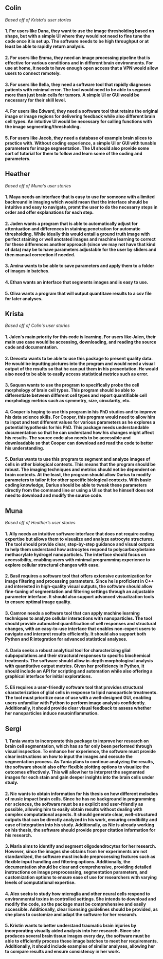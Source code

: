 ## Colin
_Based off of Krista's user stories_
#### 1. For users like Dana, they want to use the image thresholding based on shape, but with a simple UI where they would not need to fine tune the code once it is set up. The software needs to be high throughput or at least be able to rapidly return analysis.

#### 2. For users like Emma, they need an image processing pipeline that is effective for various conditions and in different brain environments. For use at home, it needs to have enough open access that a VPN would allow users to connect remotely.

#### 3. For users like Bella, they need a software tool that rapidly diagnoses patients with minimal error. The tool would need to be able to segment more than just brain cells for tumors. A simple UI or GUI would be necessary for their skill level.

#### 4. For users like Edward, they need a software tool that retains the original image or image regions for delivering feedback while also different brain cell types. An intuitive UI would be necessary for calling functions with the image segmenting/thresholding.

#### 5. For users like Jacob, they need a database of example brain slices to practice with. Without coding experience, a simple UI or GUI with tunable parameters for image segmentation. The UI should also provide some sort of tutorial for them to follow and learn some of the coding and parameters.

## Heather
_Based off of Muna's user stories_
#### 1. Maya needs an interface that is easy to use for someone with a limited backround in imaging which would mean that the interface should be intuitive and easy to navigate, promt the user to do the necesarry steps in order and offer explanations for each step.

#### 2. Jaden wants a program that is able to automatically adjust for attentuation and differences in staining penetration for automatic thresholding. While ideally this would entail a ground truth image with perfect staining or well anotated images and machine learning to correct for these differences another approach (since we may not have that kind of data) may be to have parameters adjustable for the user by sliders and then manual correction if needed.

#### 3. Amina wants to be able to save parameters and apply them to a folder of images in batches.

#### 4. Ethan wants an interface that segments images and is easy to use.

#### 5. Oliva wants a program that will output quantitave results to a csv file for later analyses.
## Krista
_Based off of Colin's user stories_
#### 1. Jalen's main priority for this code is learning. For users like Jalen, their main use case would be accessing, downloading, and reading the source code and documentation.

#### 2. Devonta wants to be able to use this package to present quality data. He would be inputting pictures into the program and would need a visual output of the results so that he can put them in his presentation. He would also need to be able to easily access statistical metrics such as error.

#### 3. Saquon wants to use the program to specifically probe the cell morphology of brain cell types. This program should be able to differentiate between different cell types and report quantifiable cell morphology metrics such as symmetry, size, circularity, etc.

#### 4. Cooper is hoping to use this program in his PhD studies and to improve his data science skills. For Cooper, this program would need to allow him to input and test different values for various parameters as he explores a potential hypothesis for his PhD. This package needs understandable documentation so that he can understand how his changes might affect his results. The source code also needs to be accessible and downloadable so that Cooper can download and read the code to better his understanding.

#### 5. Darius wants to use this program to segment and analyze images of cells in other biological contexts. This means that the program should be robust. The imaging techniques and metrics should not be dependent on brain contexts. At the least, the program should allow Darius to modify parameters to tailor it for other specific biological contexts. With basic coding knowledge, Darius should be able to tweak these parameters directly from the command line or using a UI so that he himself does not need to download and modify the source code.

## Muna
_Based off of Heather’s user stories_
#### 1. Ally needs an intuitive software interface that does not require coding expertise but allows them to visualize and analyze astrocyte structures. The tool should provide clear, step-by-step guidance and visual outputs to help them understand how astrocytes respond to polycarboxybetaine methacrylate hydrogel nanoparticles. The interface should focus on accessibility, enabling users with minimal programming experience to explore cellular structural changes with ease.

#### 2. Basil requires a software tool that offers extensive customization for image filtering and processing parameters. Since he is proficient in C++ and interested in high-quality visual outputs, the software should allow fine-tuning of segmentation and filtering settings through an adjustable parameter interface. It should also support advanced visualization tools to ensure optimal image quality.

#### 3. Camron needs a software tool that can apply machine learning techniques to analyze cellular interactions with nanoparticles. The tool should provide automated quantification of cell responses and structural changes, with an easy-to-use interface that enables non-expert users to navigate and interpret results efficiently. It should also support both Python and R integration for advanced statistical analyses.

#### 4. Daria seeks a robust analytical tool for characterizing glial subpopulations and their structural responses to specific biochemical treatments. The software should allow in-depth morphological analysis with quantitative output metrics. Given her proficiency in Python, it should include an API for scripting and automation while also offering a graphical interface for initial explorations.

#### 5. Eli requires a user-friendly software tool that provides structural characterization of glial cells in response to lipid nanoparticle treatments. The tool must prioritize ease of use with a well-designed GUI, enabling users unfamiliar with Python to perform image analysis confidently. Additionally, it should provide clear visual feedback to assess whether her nanoparticles induce neuroinflammation.

## Sergi

#### 1. Tania wants to incorporate this package to improve her research on brain cell segmentation, which has so far only been performed through visual inspection. To enhance her experience, the software must provide clear instructions on how to input the images and execute the segmentation process. As Tania plans to continue analyzing the results, the software should also offer flexible plotting options to visualize the outcomes effectively. This will allow her to interpret the segmented images for each stain and gain deeper insights into the brain cells under study.

#### 2. Nic wants to obtain information for his thesis on how different melodies of music impact brain cells. Since he has no background in programming nor sciences, the software must be as explicit and user-friendly as possible, allowing him to easily obtain results without dealing with complex computational aspects. It should generate clear, well-structured outputs that can be directly analyzed in his work, ensuring credibility and ease of integration into his study. Additionally, as Nic is already working on his thesis, the software should provide proper citation information for his research.

#### 3. Maria aims to identify and segment oligodendrocytes for her research. However, since the images she obtains from her experiments are not standardized, the software must include preprocessing features such as flexible input handling and filtering options. Additionally, the documentation should be clear and comprehensive, providing detailed instructions on image preprocessing, segmentation parameters, and customization options to ensure ease of use for researchers with varying levels of computational expertise.

#### 4. Alex seeks to study how microglia and other neural cells respond to environmental toxins in controlled settings. She intends to download and modify the code, so the package must be comprehensive and easily accessible. Additionally, clear licensing guidelines should be provided, as she plans to customize and adapt the software for her research.

#### 5. Kristin wants to better understand traumatic brain injuries by incorporating visually aided analysis into her research. Since she produces several brain tissue images every day, the software must be able to efficiently process these image batches to meet her requirements. Additionally, it should include examples of similar analyses, allowing her to compare results and ensure consistency in her work.
